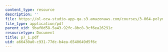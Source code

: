 ```yaml
---
content_type: resource
description: ''
file: https://ol-ocw-studio-app-qa.s3.amazonaws.com/courses/3-064-polymer-engineering-fall-2003/a66430a0c93177dcb4ea6540649d5f6c_p7_1.pdf
file_type: application/pdf
parent_uid: 9baf0d58-5a43-92fc-8bc8-3cf6ea26291c
resourcetype: Document
title: p7_1.pdf
uid: a66430a0-c931-77dc-b4ea-6540649d5f6c
---
```

